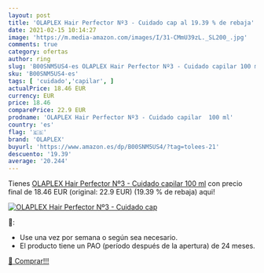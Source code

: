 ```yaml
---
layout: post
title: 'OLAPLEX Hair Perfector Nº3 - Cuidado cap al 19.39 % de rebaja'
date: 2021-02-15 10:14:27
image: 'https://m.media-amazon.com/images/I/31-CMmU39zL._SL200_.jpg'
comments: true
category: ofertas
author: ring
slug: 'B00SNM5US4-es OLAPLEX Hair Perfector Nº3 - Cuidado capilar 100 ml'
sku: 'B00SNM5US4-es'
tags: [ 'cuidado','capilar', ]
actualPrice: 18.46 EUR
currency: EUR
price: 18.46
comparePrice: 22.9 EUR
prodname: 'OLAPLEX Hair Perfector Nº3 - Cuidado capilar  100 ml'
country: 'es'
flag: '🇪🇸'
brand: 'OLAPLEX'
buyurl: 'https://www.amazon.es/dp/B00SNM5US4/?tag=tolees-21'
descuento: '19.39'
average: '20.244'
---
```


Tienes [OLAPLEX Hair Perfector Nº3 - Cuidado capilar  100 ml](https://www.amazon.es/dp/B00SNM5US4/?tag=tolees-21) con precio final de  18.46 EUR (original: 22.9 EUR) (19.39 %  de rebaja) aqui!

[![OLAPLEX Hair Perfector Nº3 - Cuidado cap](https://m.media-amazon.com/images/I/31-CMmU39zL._SL200_.jpg)](https://www.amazon.es/dp/B00SNM5US4/?tag=tolees-21)

🔎:

- Use una vez por semana o según sea necesario.
- El producto tiene un PAO (período después de la apertura) de 24 meses.

[🛒 Comprar!!!](https://www.amazon.es/dp/B00SNM5US4/?tag=tolees-21)
